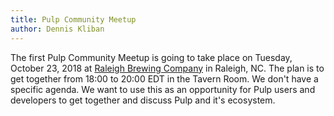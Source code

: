 ```yaml
---
title: Pulp Community Meetup
author: Dennis Kliban
---
```


The first Pulp Community Meetup is going to take place on Tuesday, October 23, 2018 at [Raleigh
Brewing Company](https://www.raleighbrewing.com/) in Raleigh, NC. The plan is to get together from
18:00 to 20:00 EDT in the Tavern Room. We don't have a specific agenda. We want to use this as an
opportunity for Pulp users and developers to get together and discuss Pulp and it's ecosystem.
